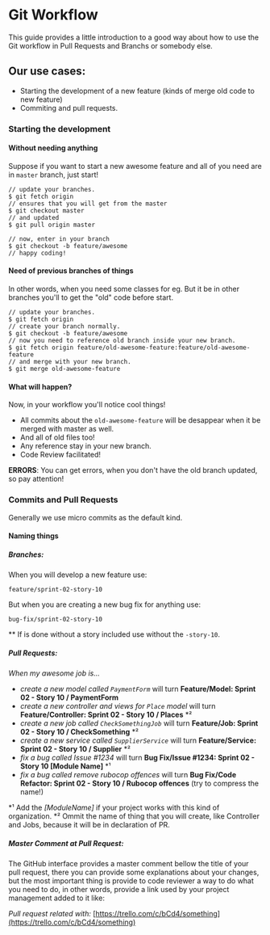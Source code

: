 # Git Workflow

This guide provides a little introduction to a good way about how to use the Git workflow in Pull Requests and Branchs or somebody else.

## Our use cases:
 
 * Starting the development of a new feature (kinds of merge old code to new feature)
 * Commiting and pull requests.

### Starting the development

#### Without needing anything

Suppose if you want to start a new awesome feature and all of you need are in `master` branch, just start!

```console
// update your branches.
$ git fetch origin
// ensures that you will get from the master
$ git checkout master
// and updated
$ git pull origin master 

// now, enter in your branch
$ git checkout -b feature/awesome
// happy coding!
```

#### Need of previous branches of things 

In other words, when you need some classes for eg. But it be in other branches you'll to get the "old" code before start.

```console
// update your branches.
$ git fetch origin
// create your branch normally.
$ git checkout -b feature/awesome
// now you need to reference old branch inside your new branch.
$ git fetch origin feature/old-awesome-feature:feature/old-awesome-feature
// and merge with your new branch.
$ git merge old-awesome-feature
```

#### What will happen?

Now, in your workflow you'll notice cool things!

- All commits about the `old-awesome-feature` will be desappear when it be merged with master as well.
- And all of old files too!
- Any reference stay in your new branch.
- Code Review facilitated!


**ERRORS**: You can get errors, when you don't have the old branch updated, so pay attention!

### Commits and Pull Requests

Generally we use micro commits as the default kind.

#### Naming things

##### Branches:

When you will develop a new feature use:

```
feature/sprint-02-story-10
```
But when you are creating a new bug fix for anything use:
```
bug-fix/sprint-02-story-10
```

** If is done without a story included use without the `-story-10`.

##### Pull Requests:

*When my awesome job is...*

- *create a new model called `PaymentForm`* will turn **Feature/Model: Sprint 02 - Story 10 / PaymentForm**
- *create a new controller and views for `Place` model* will turn **Feature/Controller: Sprint 02 - Story 10 / Places** *²
- *create a new job called `CheckSomethingJob`* will turn **Feature/Job: Sprint 02 - Story 10 / CheckSomething** *²
- *create a new service called `SupplierService`* will turn **Feature/Service: Sprint 02 - Story 10 / Supplier** *²
- *fix a bug called Issue #1234* will turn **Bug Fix/Issue #1234: Sprint 02 - Story 10 [Module Name]** *¹
- *fix a bug called remove rubocop offences* will turn **Bug Fix/Code Refactor: Sprint 02 - Story 10 / Rubocop offences** (try to compress the name!)

\*¹ Add the *[ModuleName]* if your project works with this kind of organization.
\*² Ommit the name of thing that you will create, like Controller and Jobs, because it will be in declaration of PR.

##### Master Comment at Pull Request:

The GitHub interface provides a master comment bellow the title of your pull request, there you can provide some explanations about your changes, but the most important thing is provide to code reviewer a way to do what you need to do, in other words, provide a link used by your project management added to it like:

*Pull request related with:* [https://trello.com/c/bCd4/something](https://trello.com/c/bCd4/something)
